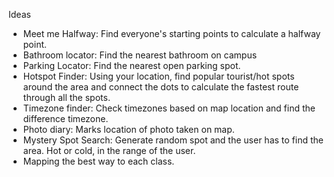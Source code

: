 Ideas
- Meet me Halfway: Find everyone's starting points to calculate a halfway point.
- Bathroom locator: Find the nearest bathroom on campus
- Parking Locator: Find the nearest open parking spot.
- Hotspot Finder: Using your location, find popular tourist/hot spots around the area and 
                  connect the dots to calculate the fastest route through all the spots.
- Timezone finder: Check timezones based on map location and find the difference timezone.
- Photo diary: Marks location of photo taken on map.
- Mystery Spot Search: Generate random spot and the user has to find the area. Hot or cold, in the range of the user. 
- Mapping the best way to each class.

